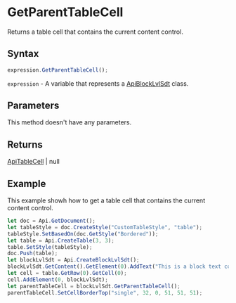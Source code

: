 # GetParentTableCell

Returns a table cell that contains the current content control.

## Syntax

```javascript
expression.GetParentTableCell();
```

`expression` - A variable that represents a [ApiBlockLvlSdt](../ApiBlockLvlSdt.md) class.

## Parameters

This method doesn't have any parameters.

## Returns

[ApiTableCell](../../ApiTableCell/ApiTableCell.md) | null

## Example

This example showh how to get a table cell that contains the current content control.

```javascript
let doc = Api.GetDocument();
let tableStyle = doc.CreateStyle("CustomTableStyle", "table");
tableStyle.SetBasedOn(doc.GetStyle("Bordered"));
let table = Api.CreateTable(3, 3);
table.SetStyle(tableStyle);
doc.Push(table);
let blockLvlSdt = Api.CreateBlockLvlSdt();
blockLvlSdt.GetContent().GetElement(0).AddText("This is a block text content control.");
let cell = table.GetRow(0).GetCell(0);
cell.AddElement(0, blockLvlSdt);
let parentTableCell = blockLvlSdt.GetParentTableCell();
parentTableCell.SetCellBorderTop("single", 32, 0, 51, 51, 51);
```
